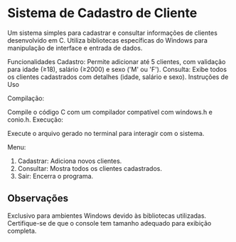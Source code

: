 # Sistema de Cadastro de Cliente
Um sistema simples para cadastrar e consultar informações de clientes desenvolvido em C. Utiliza bibliotecas específicas do Windows para manipulação de interface e entrada de dados.

Funcionalidades
Cadastro: Permite adicionar até 5 clientes, com validação para idade (≥18), salário (≥2000) e sexo ('M' ou 'F').
Consulta: Exibe todos os clientes cadastrados com detalhes (idade, salário e sexo).
Instruções de Uso

Compilação:

Compile o código C com um compilador compatível com windows.h e conio.h.
Execução:

Execute o arquivo gerado no terminal para interagir com o sistema.

Menu:

1. Cadastrar: Adiciona novos clientes.
2. Consultar: Mostra todos os clientes cadastrados.
3. Sair: Encerra o programa.
   
## Observações
Exclusivo para ambientes Windows devido às bibliotecas utilizadas.
Certifique-se de que o console tem tamanho adequado para exibição completa.

